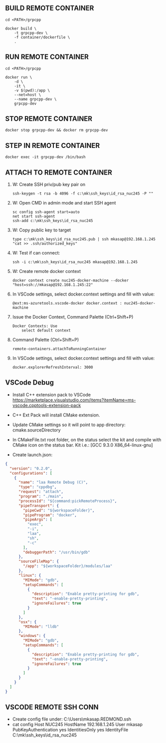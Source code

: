 ## BUILD REMOTE CONTAINER
```shell
cd <PATH>/grpcpp

docker build \
    -t grpcpp-dev \
    -f container/dockerfile \
    .
```

## RUN REMOTE CONTAINER
```shell
cd <PATH>/grpcpp

docker run \
    -d \
    -it \
    -v $(pwd):/app \
    --net=host \
    --name grpcpp-dev \
    grpcpp-dev 
```

## STOP REMOTE CONTAINER
```shell
docker stop grpcpp-dev && docker rm grpcpp-dev
```

## STEP IN REMOTE CONTAINER
```shell
docker exec -it grpcpp-dev /bin/bash
```

## ATTACH TO REMOTE CONTAINER
1) W: Create SSH priv/pub key pair on 
    ```
    ssh-keygen -t rsa -b 4096 -f c:\mk\ssh_keys\id_rsa_nuc245 -P ""
    ```

2) W: Open CMD in admin mode and start SSH agent
    ```
    sc config ssh-agent start=auto
    net start ssh-agent
    ssh-add c:\mk\ssh_keys\id_rsa_nuc245
    ```

3) W: Copy public key to target
    ```
    type c:\mk\ssh_keys\id_rsa_nuc245.pub | ssh mkasap@192.168.1.245 "cat >> .ssh/authorized_keys"
    ```

4) W: Test if can connect:
    ```
    ssh -i c:\mk\ssh_keys\id_rsa_nuc245 mkasap@192.168.1.245
    ```
5) W: Create remote docker context
    ```
    docker context create nuc245-docker-machine --docker "host=ssh://mkasap@192.168.1.245:22"
    ```

6) In VSCode settings, select docker.context settings and fill with value:
    ```
    @ext:ms-azuretools.vscode-docker docker.context : nuc245-docker-machine
    ```

7) Issue the Docker Context, Command Palette (Ctrl+Shift+P)
    ```
    Docker Contexts: Use
        select default context
    ```

8) Command Palette (Ctrl+Shift+P)
    ```
    remote-containers.attachToRunningContainer
    ```
    
9) In VSCode settings, select docker.context settings and fill with value:
    ```
    docker.explorerRefreshInterval: 3000
    ```

## VSCode Debug
- Install C++ extension pack to VSCode 
    https://marketplace.visualstudio.com/items?itemName=ms-vscode.cpptools-extension-pack

- C++ Ext Pack will install CMake extension.

- Update CMake settings so it will point to app directory:
  cmake.sourceDirectory

- In CMakeFile.txt root folder, on the status select the kit and compile with CMake icon on the status bar.
    Kit i.e.: [GCC 9.3.0 X86_64-linux-gnu]


- Create launch.json:
```json
{
  "version": "0.2.0",
  "configurations": [
    {
      "name": "laa Remote Debug (C)",
      "type": "cppdbg",
      "request": "attach",
      "program": "./main",
      "processId": "${command:pickRemoteProcess}",
      "pipeTransport": {
        "pipeCwd": "${workspaceFolder}",
        "pipeProgram": "docker",
        "pipeArgs": [
          "exec",
          "-i",
          "laa",
          "sh",
          "-c"
        ],
        "debuggerPath": "/usr/bin/gdb"
      },
      "sourceFileMap": {
        "/app": "${workspaceFolder}/modules/laa"
      },
      "linux": {
        "MIMode": "gdb",
        "setupCommands": [
          {
            "description": "Enable pretty-printing for gdb",
            "text": "-enable-pretty-printing",
            "ignoreFailures": true
          }
        ]
      },
      "osx": {
        "MIMode": "lldb"
      },
      "windows": {
        "MIMode": "gdb",
        "setupCommands": [
          {
            "description": "Enable pretty-printing for gdb",
            "text": "-enable-pretty-printing",
            "ignoreFailures": true
          }
        ]
      }
    }
  ]
}
```

## VSCODE REMOTE SSH CONN
- Create config file under:
    C:\Users\mkasap.REDMOND\.ssh
- cat config
    Host NUC245
        HostName 192.168.1.245
        User mkasap
        PubKeyAuthentication yes
        IdentitiesOnly yes
        IdentityFile C:\mk\ssh_keys\id_rsa_nuc245